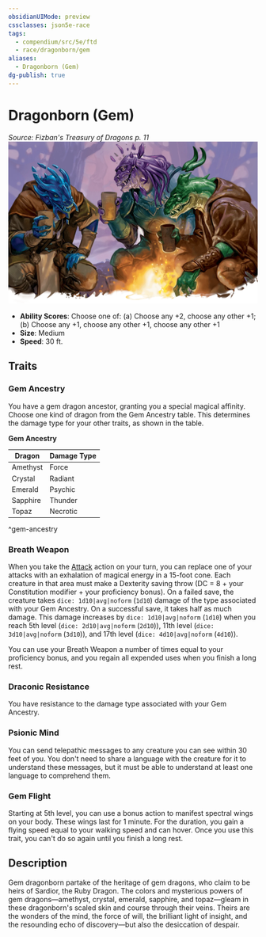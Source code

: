 ```yaml
---
obsidianUIMode: preview
cssclasses: json5e-race
tags:
  - compendium/src/5e/ftd
  - race/dragonborn/gem
aliases:
  - Dragonborn (Gem)
dg-publish: true
---
```

# Dragonborn (Gem)
*Source: Fizban's Treasury of Dragons p. 11*  
![Sapphire, amethyst, and em...](https://raw.githubusercontent.com/5etools-mirror-2/5etools-img/main/races/FTD/Gem%20Dragonborn.webp#right "Sapphire, amethyst, and emerald dragonborn share stories around the fire")  

- **Ability Scores**: Choose one of: (a) Choose any +2, choose any other +1; (b) Choose any +1, choose any other +1, choose any other +1
- **Size**: Medium
- **Speed**: 30 ft.

## Traits

### Gem Ancestry

You have a gem dragon ancestor, granting you a special magical affinity. Choose one kind of dragon from the Gem Ancestry table. This determines the damage type for your other traits, as shown in the table.

**Gem Ancestry**

| Dragon | Damage Type |
|--------|-------------|
| Amethyst | Force |
| Crystal | Radiant |
| Emerald | Psychic |
| Sapphire | Thunder |
| Topaz | Necrotic |
^gem-ancestry

### Breath Weapon

When you take the [Attack](/3-Mechanics/CLI/rules/actions.md#Attack) action on your turn, you can replace one of your attacks with an exhalation of magical energy in a 15-foot cone. Each creature in that area must make a Dexterity saving throw (DC = 8 + your Constitution modifier + your proficiency bonus). On a failed save, the creature takes `dice: 1d10|avg|noform` (`1d10`) damage of the type associated with your Gem Ancestry. On a successful save, it takes half as much damage. This damage increases by `dice: 1d10|avg|noform` (`1d10`) when you reach 5th level (`dice: 2d10|avg|noform` (`2d10`)), 11th level (`dice: 3d10|avg|noform` (`3d10`)), and 17th level (`dice: 4d10|avg|noform` (`4d10`)).

You can use your Breath Weapon a number of times equal to your proficiency bonus, and you regain all expended uses when you finish a long rest.

### Draconic Resistance

You have resistance to the damage type associated with your Gem Ancestry.

### Psionic Mind

You can send telepathic messages to any creature you can see within 30 feet of you. You don't need to share a language with the creature for it to understand these messages, but it must be able to understand at least one language to comprehend them.

### Gem Flight

Starting at 5th level, you can use a bonus action to manifest spectral wings on your body. These wings last for 1 minute. For the duration, you gain a flying speed equal to your walking speed and can hover. Once you use this trait, you can't do so again until you finish a long rest.

## Description

Gem dragonborn partake of the heritage of gem dragons, who claim to be heirs of Sardior, the Ruby Dragon. The colors and mysterious powers of gem dragons—amethyst, crystal, emerald, sapphire, and topaz—gleam in these dragonborn's scaled skin and course through their veins. Theirs are the wonders of the mind, the force of will, the brilliant light of insight, and the resounding echo of discovery—but also the desiccation of despair.